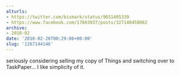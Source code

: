 ```yaml
---
alturls:
- https://twitter.com/bismark/status/9651405339
- https://www.facebook.com/17803937/posts/327140458062
archive:
- 2010-02
date: '2010-02-26T00:29:06+00:00'
slug: '1267144146'
---
```


seriously considering selling my copy of Things and switching over to TaskPaper... I like simplicity of it.

